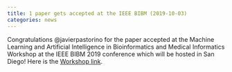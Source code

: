 ```yaml
---
title: 1 paper gets accepted at the IEEE BIBM (2019-10-03)
categories: news 
---
```


Congratulations @javierpastorino for the paper accepted at the Machine Learning and Artificial Intelligence in Bioinformatics and Medical Informatics Workshop at the IEEE BIBM 2019 conference which will be hosted in San Diego! Here is the [Workshop link](http://scm.ulster.ac.uk/~e10267487/MABM2019/index.html).
